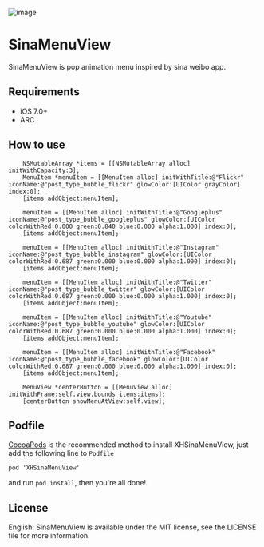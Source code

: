 ![image](https://github.com/xhzengAIB/LearnEnglish/raw/master/Screenshots/XHSinaMenuViewExample.gif)

# SinaMenuView
SinaMenuView is pop animation menu inspired by sina weibo app.

## Requirements

* iOS 7.0+ 
* ARC

## How to use

```objc
    NSMutableArray *items = [[NSMutableArray alloc] initWithCapacity:3];
    MenuItem *menuItem = [[MenuItem alloc] initWithTitle:@"Flickr" iconName:@"post_type_bubble_flickr" glowColor:[UIColor grayColor] index:0];
    [items addObject:menuItem];
    
    menuItem = [[MenuItem alloc] initWithTitle:@"Googleplus" iconName:@"post_type_bubble_googleplus" glowColor:[UIColor colorWithRed:0.000 green:0.840 blue:0.000 alpha:1.000] index:0];
    [items addObject:menuItem];
    
    menuItem = [[MenuItem alloc] initWithTitle:@"Instagram" iconName:@"post_type_bubble_instagram" glowColor:[UIColor colorWithRed:0.687 green:0.000 blue:0.000 alpha:1.000] index:0];
    [items addObject:menuItem];
    
    menuItem = [[MenuItem alloc] initWithTitle:@"Twitter" iconName:@"post_type_bubble_twitter" glowColor:[UIColor colorWithRed:0.687 green:0.000 blue:0.000 alpha:1.000] index:0];
    [items addObject:menuItem];
    
    menuItem = [[MenuItem alloc] initWithTitle:@"Youtube" iconName:@"post_type_bubble_youtube" glowColor:[UIColor colorWithRed:0.687 green:0.000 blue:0.000 alpha:1.000] index:0];
    [items addObject:menuItem];
    
    menuItem = [[MenuItem alloc] initWithTitle:@"Facebook" iconName:@"post_type_bubble_facebook" glowColor:[UIColor colorWithRed:0.687 green:0.000 blue:0.000 alpha:1.000] index:0];
    [items addObject:menuItem];
    
    MenuView *centerButton = [[MenuView alloc] initWithFrame:self.view.bounds items:items];
    [centerButton showMenuAtView:self.view];

```

## Podfile

[CocoaPods](http://cocoapods.org/) is the recommended method to install XHSinaMenuView, just add the following line to `Podfile`

```
pod 'XHSinaMenuView'
```

and run `pod install`, then you're all done!

## License

English: SinaMenuView is available under the MIT license, see the LICENSE file for more information.     
